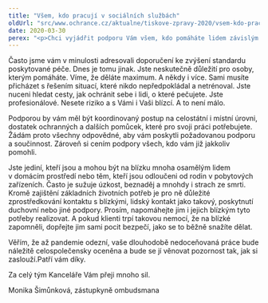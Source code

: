 ```yaml
---
title: "Všem, kdo pracují v sociálních službách"
oldUrl: "src/www.ochrance.cz/aktualne/tiskove-zpravy-2020/vsem-kdo-pracuji-v-socialnich-sluzbach"
date: 2020-03-30
perex: "<p>Chci vyjádřit podporu Vám všem, kdo pomáháte lidem závislým na poskytované péči. Ať už své poslání naplňujete v domácím prostředí klientek či klientů nebo v pobytových zařízeních.</p>"
---
```


<!-- imported from the old website -->

<p>Často jsme vám v minulosti adresovali doporučení ke zvýšení standardu poskytované péče. Dnes je tomu jinak. Jste neskutečně důležití pro osoby, kterým pomáháte. Víme, že děláte maximum. A někdy i více. Sami musíte přicházet s řešením situací, které nikdo nepředpokládal a netrénoval. Jste nuceni hledat cesty, jak ochránit sebe i lidi, o které pečujete. Jste profesionálové. Nesete riziko a s Vámi i Vaši blízcí. A to není málo.</p><p>Podporou by vám měl být koordinovaný postup na celostátní i místní úrovni, dostatek ochranných a dalších pomůcek, které pro svoji práci potřebujete. Žádám proto všechny odpovědné, aby vám poskytli požadovanou podporu a součinnost. Zároveň si cením podpory všech, kdo vám již jakkoliv pomohli. </p><p>Jste jediní, kteří jsou a mohou být na blízku mnoha osamělým lidem v domácím prostředí nebo těm, kteří jsou odloučeni od rodin v pobytových zařízeních. Často je sužuje úzkost, beznaděj a mnohdy i strach ze smrti. Kromě zajištění základních životních potřeb je pro ně důležité zprostředkování kontaktu s blízkými, lidský kontakt jako takový, poskytnutí duchovní nebo jiné podpory. Prosím, napomáhejte jim i jejich blízkým tyto potřeby realizovat. A pokud klienti trpí takovou nemocí, že na blízké zapomněli, dopřejte jim sami pocit bezpečí, jako se to běžně snažíte dělat.</p><p>Věřím, že až pandemie odezní, vaše dlouhodobě nedoceňovaná práce bude náležitě celospolečensky oceněna a bude se jí věnovat pozornost tak, jak si zaslouží.Patří vám díky. </p><p>Za celý tým Kanceláře Vám přeji mnoho sil.</p><p>Monika Šimůnková, zástupkyně ombudsmana</p>
